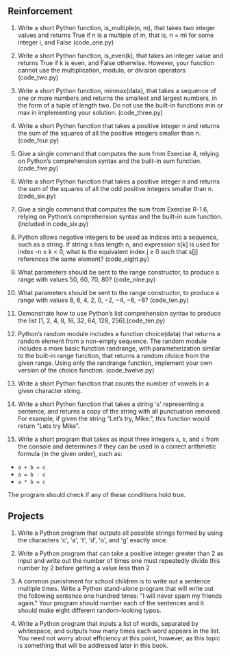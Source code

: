## Reinforcement

1. Write a short Python function, is_multiple(n, m), that takes two integer values and returns True if n is a multiple of m, that is, n = mi for some integer i, and False (code_one.py)

2. Write a short Python function, is_even(k), that takes an integer value and returns True if k is even, and False otherwise. However, your function cannot use the multiplication, modulo, or division operators (code_two.py)

3. Write a short Python function, minmax(data), that takes a sequence of one or more numbers and returns the smallest and largest numbers, in the form of a tuple of length two. Do not use the built-in functions min or max in implementing your solution. (code_three.py)

4. Write a short Python function that takes a positive integer n and returns the sum of the squares of all the positive integers smaller than n. (code_four.py)

5. Give a single command that computes the sum from Exercise 4, relying on Python’s comprehension syntax and the built-in sum function. (code_five.py)

6. Write a short Python function that takes a positive integer n and returns the sum of the squares of all the odd positive integers smaller than n. (code_six.py)

7. Give a single command that computes the sum from Exercise R-1.6, relying on Python’s comprehension syntax and the built-in sum function. (included in code_six.py)

8. Python allows negative integers to be used as indices into a sequence, such as a string. If string s has length n, and expression s[k] is used for index -n ≤ k < 0, what is the equivalent index j ≥ 0 such that s[j] references the same element? (code_eight.py)

9. What parameters should be sent to the range constructor, to produce a range with values 50, 60, 70, 80? (code_nine.py)

10. What parameters should be sent to the range constructor, to produce a range with values 8, 6, 4, 2, 0, −2, −4, −6, −8? (code_ten.py)

11. Demonstrate how to use Python’s list comprehension syntax to produce the list [1, 2, 4, 8, 16, 32, 64, 128, 256].(code_ten.py)

12.  Python’s random module includes a function choice(data) that returns a random element from a non-empty sequence. The random module includes a more basic function randrange, with parameterization similar to the built-in range function, that returns a random choice from the given range. Using only the randrange function, implement your own version of the choice function. (code_twelve.py)

13. Write a short Python function that counts the number of vowels in a given character string.

14. Write a short Python function that takes a string 's'  representing a sentence, and returns a copy of the string with all punctuation removed. For example, if given the string “Let’s try, Mike.”, this function would return “Lets try Mike”.

15. Write a short program that takes as input three integers `a`, `b`, and `c` from the console and determines if they can be used in a correct arithmetic formula (in the given order), such as:

- `a + b = c`
- `a = b - c`
- `a * b = c`

The program should check if any of these conditions hold true.

## Projects

1. Write a Python program that outputs all possible strings formed by using the characters 'c', 'a', 't', 'd', 'o', and 'g' exactly once.

2. Write a Python program that can take a positive integer greater than 2 as input and write out the number of times one must repeatedly divide this number by 2 before getting a value less than 2

3. A common punishment for school children is to write out a sentence multiple times. Write a Python stand-alone program that will write out the following sentence one hundred times: "I will never spam my friends again." Your program should number each of the sentences and it should make eight different random-looking typos.

4. Write a Python program that inputs a list of words, separated by whitespace, and outputs how many times each word appears in the list. You need not worry about efficiency at this point, however, as this topic is something that will be addressed later in this book.